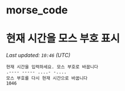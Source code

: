 # morse_code
# 현재 시간을 모스 부호 표시
<!-- MORSE_TIME_START -->
_Last updated: `10:46` (UTC)_

```
현재 시간을 입력하세요. 모스 부호로 바꿉니다
.---- ----- ....- -....
모스 부호를 다시 현재 시간으로 바꿉니다
1046
```
<!-- MORSE_TIME_END -->
